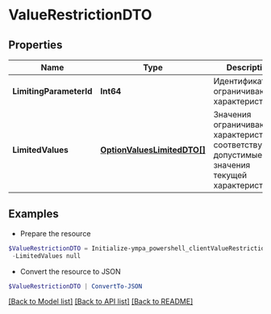 # ValueRestrictionDTO
## Properties

Name | Type | Description | Notes
------------ | ------------- | ------------- | -------------
**LimitingParameterId** | **Int64** | Идентификатор ограничивающей характеристики. | 
**LimitedValues** | [**OptionValuesLimitedDTO[]**](OptionValuesLimitedDTO.md) | Значения ограничивающей характеристики и соответствующие допустимые значения текущей характеристики. | 

## Examples

- Prepare the resource
```powershell
$ValueRestrictionDTO = Initialize-ympa_powershell_clientValueRestrictionDTO  -LimitingParameterId null `
 -LimitedValues null
```

- Convert the resource to JSON
```powershell
$ValueRestrictionDTO | ConvertTo-JSON
```

[[Back to Model list]](../README.md#documentation-for-models) [[Back to API list]](../README.md#documentation-for-api-endpoints) [[Back to README]](../README.md)

